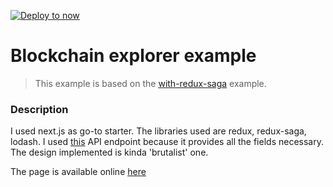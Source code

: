 [![Deploy to now](https://deploy.now.sh/static/button.svg)](https://deploy.now.sh/?repo=https://github.com/zeit/next.js/tree/master/examples/with-redux-saga)

# Blockchain explorer example

> This example is based on the [with-redux-saga](https://github.com/zeit/next.js/tree/master/examples/with-redux-saga) example.

### Description

I used next.js as go-to starter. The libraries used are redux, redux-saga, lodash. I used [this](https://blockchain.info/rawblock/$block_hash) API endpoint because it provides all the fields necessary. 
The design implemented is kinda 'brutalist' one. 

The page is available online [here](https://blockchain-explorer.now.sh/)
